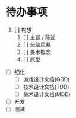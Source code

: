 # 待办事项

1. [ ] 构想
    1. [ ] 主题 / 陈述
    2. [ ] 头脑风暴
    3. [ ] 美术概念
    4. [ ] 原型

* [ ] 细化
  * [ ] 游戏设计文档(GDD)
  * [ ] 技术设计文档(TDD)
  * [ ] 美术设计文档(MDD)
* [ ] 开发
* [ ] 测试
